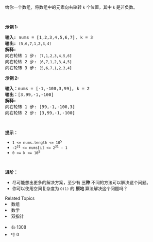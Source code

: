 <p>给你一个数组，将数组中的元素向右轮转 <code>k</code><em>&nbsp;</em>个位置，其中&nbsp;<code>k</code><em>&nbsp;</em>是非负数。</p>

<p>&nbsp;</p>

<p><strong>示例 1:</strong></p>

<pre>
<strong>输入:</strong> nums = [1,2,3,4,5,6,7], k = 3
<strong>输出:</strong> <code>[5,6,7,1,2,3,4]</code>
<strong>解释:</strong>
向右轮转 1 步: <code>[7,1,2,3,4,5,6]</code>
向右轮转 2 步: <code>[6,7,1,2,3,4,5]
</code>向右轮转 3 步: <code>[5,6,7,1,2,3,4]</code>
</pre>

<p><strong>示例&nbsp;2:</strong></p>

<pre>
<strong>输入：</strong>nums = [-1,-100,3,99], k = 2
<strong>输出：</strong>[3,99,-1,-100]
<strong>解释:</strong> 
向右轮转 1 步: [99,-1,-100,3]
向右轮转 2 步: [3,99,-1,-100]</pre>

<p>&nbsp;</p>

<p><strong>提示：</strong></p>

<ul>
	<li><code>1 &lt;= nums.length &lt;= 10<sup>5</sup></code></li>
	<li><code>-2<sup>31</sup> &lt;= nums[i] &lt;= 2<sup>31</sup> - 1</code></li>
	<li><code>0 &lt;= k &lt;= 10<sup>5</sup></code></li>
</ul>

<p>&nbsp;</p>

<p><strong>进阶：</strong></p>

<ul>
	<li>尽可能想出更多的解决方案，至少有 <strong>三种</strong> 不同的方法可以解决这个问题。</li>
	<li>你可以使用空间复杂度为&nbsp;<code>O(1)</code> 的&nbsp;<strong>原地&nbsp;</strong>算法解决这个问题吗？</li>
</ul>

<ul>
</ul>

<ul>
</ul>
<div><div>Related Topics</div><div><li>数组</li><li>数学</li><li>双指针</li></div></div><br><div><li>👍 1308</li><li>👎 0</li></div>